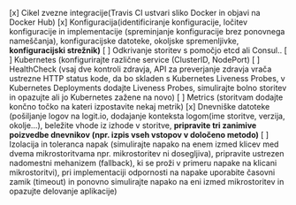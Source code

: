 [x] Cikel zvezne integracije(Travis CI ustvari sliko Docker in objavi na Docker Hub)
[x] Konfiguracija(identificiranje konfiguracije, ločitev konfiguracije in implementacije
  (spreminjanje konfiguracije brez ponovnega nameščanja), konfiguracijske datoteke, 
  okoljske spremenljivke, **konfiguracijski strežnik)**
[ ] Odkrivanje storitev s pomočjo etcd ali Consul..
[ ] Kubernetes (konfigurirajte različne service (ClusterID, NodePort)
[ ] HealthCheck (vsaj dve kontroli zdravja, API za preverjanje zdravja vrača ustrezne HTTP status kode, 
  da bo skladen s Kubernetes Liveness Probes, v Kubernetes Deployments dodajte Liveness Probes, 
  simulirajte bolno storitev in opazujte ali jo Kubernetes zažene na novo) 
[ ] Metrics (storitvam dodajte končno točko na kateri izpostavite nekaj metrik)
[x] Dnevniške datoteke (pošiljanje logov na logit.io, dodajanje konteksta logom(ime storitve, verzija, okolje…),
  beležite vhode iz izhode v storitve, **pripravite tri zanimive poizvedbe dnevnikov 
  (npr. izpis vseh vstopov v določeno metodo)**
[ ] Izolacija in toleranca napak (simulirajte napako na enem izmed klicev med dvema mikrostoritvama 
  npr. mikrostoritev ni dosegljiva), pripravite ustrezen nadomestni mehanizem (fallback), 
  ki se proži v primeru napake na klicani mikrostoritvi), pri implementaciji odpornosti na 
  napake uporabite časovni zamik (timeout) in ponovno simulirajte napako na eni izmed mikrostoritev 
  in opazujte delovanje aplikacije)


